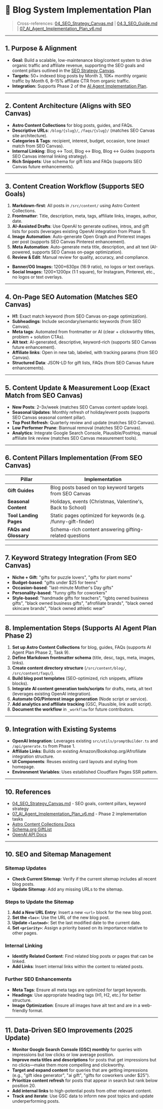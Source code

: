 # 📝 Blog System Implementation Plan

> Cross-references: [04_SEO_Strategy_Canvas.md](./04_SEO_Strategy_Canvas.md) | [04.3_SEO_Guide.md](./04.3_SEO_Guide.md) | [07_AI_Agent_Implementation_Plan_v6.md](./07_AI_Agent_Implementation_Plan_v6.md)

---

## 1. Purpose & Alignment
- **Goal:** Build a scalable, low-maintenance blog/content system to drive organic traffic and affiliate revenue, supporting the SEO goals and content pillars outlined in the [SEO Strategy Canvas](./04_SEO_Strategy_Canvas.md).
- **Targets:** 50+ indexed blog posts by Month 3, 10K+ monthly organic traffic by Month 6, 8–15% affiliate CTR from organic traffic.
- **Integration:** Supports Phase 2 of the [AI Agent Implementation Plan](./07_AI_Agent_Implementation_Plan_v6.md#-phase-2--content--seo--in-progress---next-focus).

---

## 2. Content Architecture (Aligns with SEO Canvas)
- **Astro Content Collections** for blog posts, guides, and FAQs.
- **Descriptive URLs**: `/blog/{slug}/`, `/faqs/{slug}/` (matches SEO Canvas site architecture).
- **Categories & Tags**: recipient, interest, budget, occasion, tone (exact match from SEO Canvas).
- **Internal Linking**: Blog ↔ Tool, Blog ↔ Blog, Blog ↔ Guides (supports SEO Canvas internal linking strategy).
- **Rich Snippets**: Use schema for gift lists and FAQs (supports SEO Canvas future enhancements).

---

## 3. Content Creation Workflow (Supports SEO Goals)
1. **Markdown-first**: All posts in `/src/content/` using Astro Content Collections.
2. **Frontmatter**: Title, description, meta, tags, affiliate links, images, author, date.
3. **AI-Assisted Drafts**: Use OpenAI to generate outlines, intros, and gift lists for posts (leverages existing OpenAI integration from Phase 1).
4. **Image Automation**: Auto-generate Open Graph and Pinterest images per post (supports SEO Canvas Pinterest enhancement).
5. **Meta Automation**: Auto-generate meta title, description, and alt text (AI-powered, supports SEO Canvas on-page optimization).
6. **Review & Edit**: Manual review for quality, accuracy, and compliance.

- **Banner/OG Images:** 1200×630px (16:9 ratio), no logos or text overlays.
- **Social Images:** 1200×1200px (1:1 square), for Instagram, Pinterest, etc., no logos or text overlays.

---

## 4. On-Page SEO Automation (Matches SEO Canvas)
- **H1**: Exact match keyword (from SEO Canvas on-page optimization).
- **Subheadings**: Include secondary/semantic keywords (from SEO Canvas).
- **Meta tags**: Automated from frontmatter or AI (clear + clickworthy titles, problem + solution CTAs).
- **Alt text**: AI-generated, descriptive, keyword-rich (supports SEO Canvas future enhancement).
- **Affiliate links**: Open in new tab, labeled, with tracking params (from SEO Canvas).
- **Structured Data**: JSON-LD for gift lists, FAQs (from SEO Canvas future enhancements).

---

## 5. Content Update & Measurement Loop (Exact Match from SEO Canvas)
- **New Posts**: 2–3x/week (matches SEO Canvas content update loop).
- **Seasonal Updates**: Monthly refresh of holiday/event posts (supports SEO Canvas seasonal content pillar).
- **Top Post Refresh**: Quarterly review and update (matches SEO Canvas).
- **Low Performer Prune**: Biannual removal (matches SEO Canvas).
- **Analytics**: Integrate Google Search Console, Plausible/PostHog, manual affiliate link review (matches SEO Canvas measurement tools).

---

## 6. Content Pillars Implementation (From SEO Canvas)
| Pillar | Implementation |
|--------|----------------|
| **Gift Guides** | Blog posts based on top keyword targets from SEO Canvas |
| **Seasonal Content** | Holidays, events (Christmas, Valentine's, Back to School) |
| **Tool Landing Pages** | Static pages optimized for keywords (e.g. /funny-gift-finder) |
| **FAQs and Glossary** | Schema-rich content answering gifting-related questions |

---

## 7. Keyword Strategy Integration (From SEO Canvas)
- **Niche + Gift**: "gifts for puzzle lovers", "gifts for plant moms"
- **Budget-based**: "gifts under $25 for teens"
- **Occasion-based**: "last-minute Mother's Day gifts"
- **Personality-based**: "funny gifts for coworkers"
- **Style-based**: "handmade gifts for teachers", "lgbtq owned business gifts", "black owned business gifts", "afrofiliate brands", "black owned skincare brands", "black owned athletic wear"

---

## 8. Implementation Steps (Supports AI Agent Plan Phase 2)
1. **Set up Astro Content Collections** for blog, guides, FAQs (supports AI Agent Plan Phase 2, Task 9).
2. **Define Markdown frontmatter schema** (title, desc, tags, meta, images, links).
3. **Create content directory structure** (`/src/content/blog/`, `/src/content/faqs/`).
4. **Build blog post templates** (SEO-optimized, rich snippets, affiliate blocks).
5. **Integrate AI content generation tools/scripts** for drafts, meta, alt text (leverages existing OpenAI integration).
6. **Automate OG/Pinterest image generation** (Node script or service).
7. **Add analytics and affiliate tracking** (GSC, Plausible, link audit script).
8. **Document the workflow** in `_workflow` for future contributors.

---

## 9. Integration with Existing Systems
- **OpenAI Integration**: Leverages existing `src/utils/promptBuilder.ts` and `/api/generate.ts` from Phase 1.
- **Affiliate Links**: Builds on existing Amazon/Bookshop.org/Afrofiliate integration structure.
- **UI Components**: Reuses existing card layouts and styling from homepage.
- **Environment Variables**: Uses established Cloudflare Pages SSR pattern.

---

## 10. References
- [04_SEO_Strategy_Canvas.md](./04_SEO_Strategy_Canvas.md) - SEO goals, content pillars, keyword strategy
- [07_AI_Agent_Implementation_Plan_v6.md](./07_AI_Agent_Implementation_Plan_v6.md) - Phase 2 implementation tasks
- [Astro Content Collections Docs](https://docs.astro.build/en/guides/content-collections/)
- [Schema.org GiftList](https://schema.org/GiftList)
- [OpenAI API Docs](https://platform.openai.com/docs/)

---

## 10. SEO and Sitemap Management

### Sitemap Updates
- **Check Current Sitemap**: Verify if the current sitemap includes all recent blog posts.
- **Update Sitemap**: Add any missing URLs to the sitemap.

### Steps to Update the Sitemap
1. **Add a New URL Entry**: Insert a new `<url>` block for the new blog post.
2. **Set the `<loc>`**: Use the URL of the new blog post.
3. **Update `<lastmod>`**: Set the last modified date to the current date.
4. **Set `<priority>`**: Assign a priority based on its importance relative to other pages.

### Internal Linking
- **Identify Related Content**: Find related blog posts or pages that can be linked.
- **Add Links**: Insert internal links within the content to related posts.

### Further SEO Enhancements
- **Meta Tags**: Ensure all meta tags are optimized for target keywords.
- **Headings**: Use appropriate heading tags (H1, H2, etc.) for better structure.
- **Image Optimization**: Ensure all images have alt text and are in a web-friendly format.

---

## 11. Data-Driven SEO Improvements (2025 Update)

- **Monitor Google Search Console (GSC) monthly** for queries with impressions but low clicks or low average position.
- **Improve meta titles and descriptions** for posts that get impressions but no clicks—make them more compelling and clickworthy.
- **Target and expand content** for queries that are getting impressions (e.g., "gift idea generator", "ai gift", "gifts for coworkers under $25").
- **Prioritize content refresh** for posts that appear in search but rank below position 20.
- **Add internal links** to high-potential posts from other relevant content.
- **Track and iterate**: Use GSC data to inform new post topics and update underperforming posts.

<!--
This plan is designed to be actionable, modular, and easy to update as the project evolves. 
Each step references the SEO goals and best practices from the SEO Strategy Canvas and 
supports the implementation tasks outlined in the AI Agent Implementation Plan.
--> 